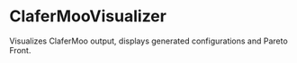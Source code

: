 ClaferMooVisualizer
===================

Visualizes ClaferMoo output, displays generated configurations and Pareto Front.